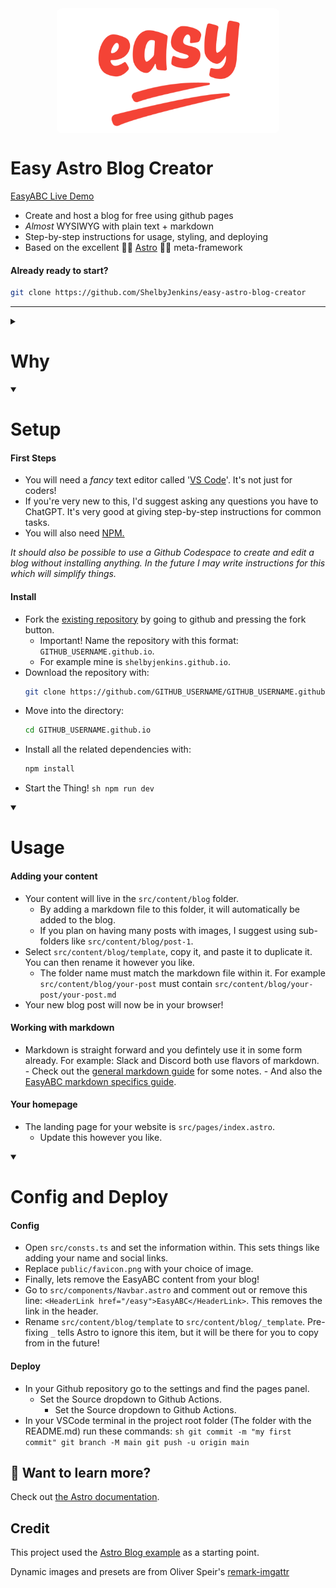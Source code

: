<img src="/public/easy-abc/easyHero.png" alt="Alt text" style="height: 200px; width: auto; display: flex; margin-right: auto; margin-left: auto; margin-bottom: 2em; border-radius: 0.5rem;">

<h1> Easy Astro Blog Creator </h1>

[EasyABC Live Demo](https://shelbyjenkins.github.io/)

- Create and host a blog for free using github pages
- _Almost_ WYSIWYG with plain text + markdown
- Step-by-step instructions for usage, styling, and deploying
- Based on the excellent 🧑‍🚀 [Astro](https://astro.build/) 🧑‍🚀 meta-framework

<h4>Already ready to start?</h4>

```sh
git clone https://github.com/ShelbyJenkins/easy-astro-blog-creator
```

<!-- [![Open in GitHub Codespaces](https://github.com/codespaces/badge.svg)](https://codespaces.new/withastro/astro?devcontainer_path=.devcontainer/blog/devcontainer.json) -->

---

<!-- Here we should have some images of example usages -->
<!-- This should start closed -->
<details closed>
  <summary><h1> Why </h1></summary>

  <h4>No Paywalls and Walled Gardens.</h4>

- Blogging platforms like Medium put your posts behind a paywall. Others like Substack and Dev.to might someday do the same.
- Linkedin and other social media are in the business of controlling your content. It can make organic discovery of your content via SEO difficult or impossible.

<h4>Github and Git is pretty great!</h4>

- Git gives you a higher level of version control (saving), remote editing, and redudancy.
- You maintain complete control of your work to share, edit, or export for other platforms.
- Github Pages are free (for now), but because it's built on Git you can export to another provider easily.

<h4>It's more professional.</h4>

- A Github Page is considered _safe_ to click on as a common, well known, non-paywalled service.
- You can use your own domain name and your own styling to really create something unique.

<h4>It's fun!</h4>

- If you are comfortable with not understanding _everything_, it's an enjoyable experience to create and learn.
- It's actually really easy (30m-60m).

</details>

<details open>
    <summary><h1> Setup </h1></summary>

<h4>First Steps</h4>

- You will need a _fancy_ text editor called '[VS Code](https://code.visualstudio.com/)'. It's not just for coders!
- If you're very new to this, I'd suggest asking any questions you have to ChatGPT. It's very good at giving step-by-step instructions for common tasks.
- You will also need [NPM.](https://docs.npmjs.com/downloading-and-installing-node-js-and-npm#using-a-node-version-manager-to-install-nodejs-and-npm)

_It should also be possible to use a Github Codespace to create and edit a blog without installing anything. In the future I may write instructions for this which will simplify things._

<h4>Install</h4>

- Fork the [existing repository](https://github.com/ShelbyJenkins/easy-astro-blog-creator) by going to github and pressing the fork button.
  - Important! Name the repository with this format: `GITHUB_USERNAME.github.io`.
  - For example mine is `shelbyjenkins.github.io`.
- Download the repository with:
  ```sh
  git clone https://github.com/GITHUB_USERNAME/GITHUB_USERNAME.github.io
  ```
- Move into the directory:
  ```sh
  cd GITHUB_USERNAME.github.io
  ```
- Install all the related dependencies with:
  ```sh
  npm install
  ```
- Start the Thing!
`sh
    npm run dev
    `
</details>

<details open>
  <summary><h1> Usage </h1></summary>

<h4>Adding your content</h4>

- Your content will live in the `src/content/blog` folder.
  - By adding a markdown file to this folder, it will automatically be added to the blog.
  - If you plan on having many posts with images, I suggest using sub-folders like `src/content/blog/post-1`.
- Select `src/content/blog/template`, copy it, and paste it to duplicate it. You can then rename it however you like.
  - The folder name must match the markdown file within it. For example `src/content/blog/your-post` must contain `src/content/blog/your-post/your-post.md`
- Your new blog post will now be in your browser!
<h4>Working with markdown</h4>

- Markdown is straight forward and you defintely use it in some form already. For example: Slack and Discord both use flavors of markdown. - Check out the [general markdown guide](/easy/markdown-style-guide) for some notes. - And also the [EasyABC markdown specifics guide](/easy/easy-markdown-specifics).
<h4>Your homepage</h4>

- The landing page for your website is `src/pages/index.astro`.
  - Update this however you like.

</details>

<details open>
  <summary><h1> Config and Deploy </h1></summary>

<h4>Config</h4>

- Open `src/consts.ts` and set the information within. This sets things like adding your name and social links.
- Replace `public/favicon.png` with your choice of image.
- Finally, lets remove the EasyABC content from your blog!
- Go to `src/components/Navbar.astro` and comment out or remove this line: `<HeaderLink href="/easy">EasyABC</HeaderLink>`. This removes the link in the header.
- Rename `src/content/blog/template` to `src/content/blog/_template`. Pre-fixing `_` tells Astro to ignore this item, but it will be there for you to copy from in the future!
<h4>Deploy</h4>

- In your Github repository go to the settings and find the pages panel.
  - Set the Source dropdown to Github Actions.
    - Set the Source dropdown to Github Actions.
- In your VSCode terminal in the project root folder (The folder with the README.md) run these commands:
`sh
    git commit -m "my first commit"
    git branch -M main
    git push -u origin main
    `
</details>

## 👀 Want to learn more?

Check out [the Astro documentation](https://docs.astro.build).

## Credit

This project used the [Astro Blog example](https://github.com/withastro/astro/tree/main/examples/blog) as a starting point.

Dynamic images and presets are from Oliver Speir's [remark-imgattr](https://github.com/OliverSpeir/remark-imgattr)
